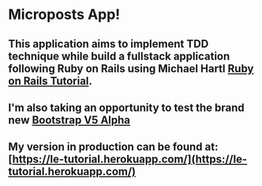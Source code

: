 # Microposts App!

## This application aims to implement TDD technique while build a fullstack application following Ruby on Rails using Michael Hartl [Ruby on Rails Tutorial](https://www.learnenough.com/ruby-on-rails-6th-edition).

## I'm also taking an opportunity to test the brand new [Bootstrap V5 Alpha](https://v5.getbootstrap.com/)


## My version in production can be found at: [https://le-tutorial.herokuapp.com/](https://le-tutorial.herokuapp.com/)